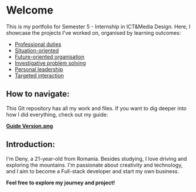 # **Welcome**

<span dir="">This is my portfolio for Semester 5 - Internship in ICT&Media Design. Here, I showcase the projects I've worked on, organised by</span> learning outcomes:

* [Professional duties](https://git.fhict.nl/I476087/internship_berariah_s5_2023/-/wikis/Professional-duties)
* [Situation-oriented](https://git.fhict.nl/I476087/internship_berariah_s5_2023/-/wikis/Situation-oriented)
* [Future-oriented organisation](https://git.fhict.nl/I476087/internship_berariah_s5_2023/-/wikis/Future-Oriented-Organisation)
* [Investigative problem solving](/I476087/internship_berariah_s5_2023/-/wikis/www.google.com)
* [Personal leadership](/I476087/internship_berariah_s5_2023/-/wikis/www.google.com)
* [Targeted interaction](/I476087/internship_berariah_s5_2023/-/wikis/www.google.com)

## **How to navigate:**

<span dir="">This Git repository has all my work and files. If you want to dig deeper into how I did everything, check out my guide</span>:

[**Guide Version.png**](/I476087/internship_berariah_s5_2023/-/wikis/www.google.com)

## **Introduction:**

I'm Deny, a 21-year-old from Romania. Besides studying, I love driving and exploring the mountains. I'm passionate about creativity and technology, and I aim to become a Full-stack developer and start my own business.

**Feel free to explore my journey and project!**
